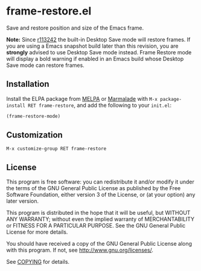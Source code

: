 frame-restore.el
================

Save and restore position and size of the Emacs frame.

**Note:** Since [r113242][] the built-in Desktop Save mode will restore frames.
If you are using a Emacs snapshot build later than this revision, you are
**strongly** advised to use Desktop Save mode instead.  Frame Restore mode will
display a bold warning if enabled in an Emacs build whose Desktop Save mode
can restore frames.

[r113242]: http://bzr.savannah.gnu.org/lh/emacs/trunk/revision/113242

Installation
------------

Install the ELPA package from [MELPA][] or [Marmalade][] with `M-x
package-install RET frame-restore`, and add the following to your `init.el`:

```scheme
(frame-restore-mode)
```

Customization
-------------

`M-x customize-group RET frame-restore`

License
-------

This program is free software: you can redistribute it and/or modify it under
the terms of the GNU General Public License as published by the Free Software
Foundation, either version 3 of the License, or (at your option) any later
version.

This program is distributed in the hope that it will be useful, but WITHOUT ANY
WARRANTY; without even the implied warranty of MERCHANTABILITY or FITNESS FOR A
PARTICULAR PURPOSE.  See the GNU General Public License for more details.

You should have received a copy of the GNU General Public License along with
this program.  If not, see http://www.gnu.org/licenses/.

See [COPYING][] for details.

[melpa]: http://melpa.milkbox.net
[marmalade]: http://marmalade-repo.org/
[copying]: https://github.com/lunaryorn/frame-restore.el/blob/master/COPYING
